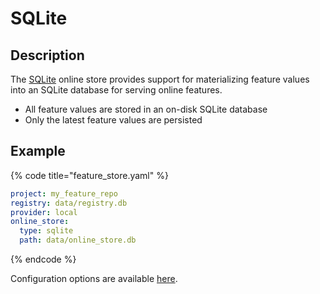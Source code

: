 # SQLite

## Description

The [SQLite](https://www.sqlite.org/index.html) online store provides support for materializing feature values into an SQLite database for serving online features.

* All feature values are stored in an on-disk SQLite database
* Only the latest feature values are persisted

## Example

{% code title="feature_store.yaml" %}
```yaml
project: my_feature_repo
registry: data/registry.db
provider: local
online_store:
  type: sqlite
  path: data/online_store.db
```
{% endcode %}

Configuration options are available [here](https://rtd.feast.dev/en/latest/#feast.repo_config.SqliteOnlineStoreConfig).
